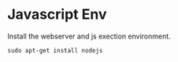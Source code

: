 
# Javascript Env
Install the webserver and js exection environment.  

```
sudo apt-get install nodejs
```

